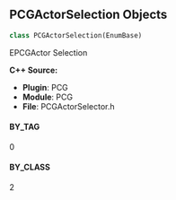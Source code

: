 ## PCGActorSelection Objects

```python
class PCGActorSelection(EnumBase)
```

EPCGActor Selection

**C++ Source:**

- **Plugin**: PCG
- **Module**: PCG
- **File**: PCGActorSelector.h

<a id="unreal.PCGActorSelection.BY_TAG"></a>

#### BY_TAG

0

<a id="unreal.PCGActorSelection.BY_CLASS"></a>

#### BY_CLASS

2

<a id="unreal.PCGComponentSelection"></a>